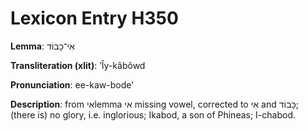 # Lexicon Entry H350

**Lemma**: אִי־כָבוֹד

**Transliteration (xlit)**: ʼÎy-kâbôwd

**Pronunciation**: ee-kaw-bode'

**Description**:
from אִיlemma אי missing vowel, corrected to אִי and כָּבוֹד; (there is) no glory, i.e. inglorious; Ikabod, a son of Phineas; I-chabod.
